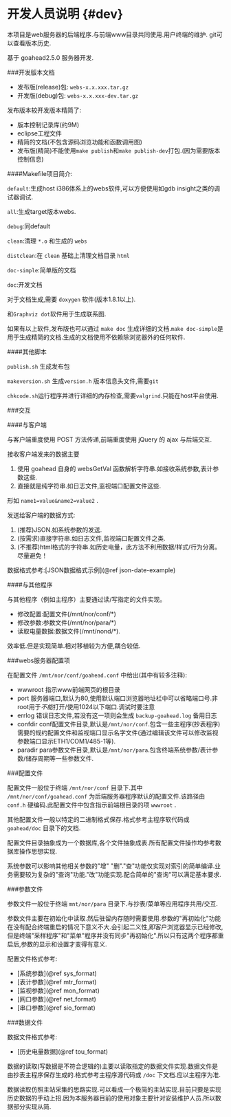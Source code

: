 开发人员说明 {#dev}
==========
本项目是web服务器的后端程序.与前端www目录共同使用.用户终端的维护.
git可以查看版本历史.

基于 goahead2.5.0 服务器开发.

###开发版本文档

* 发布版(release)包: `webs-x.x.xxx.tar.gz` 
* 开发版(debug)包: `webs-x.x.xxx-dev.tar.gz`

发布版本较开发版本精简了:
* 版本控制记录库(约9M)
* eclipse工程文件
* 精简的文档(不包含源码浏览功能和函数调用图)
* 发布版(精简)不能使用`make publish`和`make publish-dev`打包.(因为需要版本控制信息)

####Makefile项目简介:

`default`:生成host i386体系上的webs软件,可以方便使用如gdb insight之类的调试器调试.

`all`:生成target版本webs.

`debug`:同default

`clean`:清理 `*.o` 和生成的 `webs`

`distclean`:在 `clean` 基础上清理文档目录 `html`

`doc-simple`:简单版的文档

`doc`:开发文档

对于文档生成,需要 `doxygen` 软件(版本1.8.1以上).  

和`Graphviz dot`软件用于生成联系图. 

如果有以上软件,发布版也可以通过 `make doc` 生成详细的文档.`make doc-simple`是用于生成精简的文档.生成的文档使用不依赖除浏览器外的任何软件.

####其他脚本

`publish.sh` 生成发布包

`makeversion.sh` 生成`version.h` 版本信息头文件,需要`git`

`chkcode.sh`运行程序并进行详细的内存检查,需要`valgrind`.只能在host平台使用.


###交互

####与客户端

与客户端重度使用 POST 方法传递,前端重度使用 jQuery 的 ajax 与后端交互.

接收客户端发来的数据主要

1. 使用 goahead 自身的 websGetVal 函数解析字符串.如接收系统参数,表计参数这些.
2. 直接就是纯字符串.如日志文件,监视端口配置文件这些.

形如 `name1=value&name2=value2` .

发送给客户端的数据方式:

1. (推荐)JSON.如系统参数的发送.
2. (按需求)直接字符串.如日志文件,监视端口配置文件之类.
3. (不推荐)html格式的字符串.如历史电量，此方法不利用数据/样式/行为分离。尽量避免！

数据格式参考:[JSON数据格式示例](@ref json-date-example)

####与其他程序

与其他程序（例如主程序）主要通过读/写指定的文件实现。

* 修改配置:配置文件(/mnt/nor/conf/*)
* 修改参数:参数文件(/mnt/nor/para/*)
* 读取电量数据:数据文件(/mnt/nond/*).

效率低.但是实现简单.相对移植较为方便,耦合较低.

###webs服务器配置项

在配置文件 `/mnt/nor/conf/goahead.conf` 中给出(其中有较多注释):
* wwwroot 指示www前端网页的根目录
* port 服务器端口,默认为80,使用默认端口浏览器地址栏中可以省略端口号.非root用于*不能*打开/使用1024以下端口.调试时要注意
* errlog 错误日志文件,若没有这一项则会生成 `backup-goahead.log` 备用日志
* confdir conf配置文件目录,默认是`/mnt/nor/conf`.包含一些主程序(抄表程序)需要的规约配置文件和监视端口显示名字文件(通过编辑该文件可以修改监视参数端口显示ETH1/COM1/485-1等).
* paradir para参数文件目录,默认是`/mnt/nor/para`.包含终端系统参数/表计参数/储存周期等一些参数文件.

###配置文件

配置文件一般位于终端 `/mnt/nor/conf` 目录下.其中 `/mnt/nor/conf/goahead.conf` 为后端服务器程序默认的配置文件.该路径由 `conf.h` 硬编码.此配置文件中包含指示前端根目录的项 `wwwroot` .

其他配置文件一般以特定的二进制格式保存.格式参考主程序软代码或 `goahead/doc` 目录下的文档.

配置文件目录抽象成为一个数据库,各个文件抽象成表.所有配置文件操作均参考数据库操作思想实现.

系统参数可以影响其他相关参数的"增" "删"."查"功能仅实现对索引的简单编译.业务需要较为复杂的"查询"功能."改"功能实现.配合简单的"查询"可以满足基本要求.

###参数文件

参数文件一般位于终端 `mnt/nor/para` 目录下.与抄表/菜单等应用程序共用/交互.

参数文件主要在初始化中读取.然后驻留内存随时需要使用.参数的"再初始化"功能在没有配合终端重启的情况下意义不大.会引起二义性,即客户浏览器显示已经修改,但是终端"采样程序"和"菜单"程序并没有同步"再初始化".所以只有这两个程序都重启后,参数的显示和设置才变得有意义.

配置文件格式参考:

* [系统参数](@ref sys_format)
* [表计参数](@ref mtr_format)
* [监视参数](@ref mon_format)
* [网口参数](@ref net_format)
* [串口参数](@ref sio_format)

###数据文件

数据文件格式参考:

* [历史电量数据](@ref tou_format)

数据的读取(写数据是不符合逻辑的)主要以读取指定的数据文件实现.数据文件是由抄表主程序保存生成的.格式参考主程序源代码或 `/doc` 下文档.应以主程序为准.

数据读取仿照主站采集的思路实现.可以看成一个极简的主站实现.目前只要是实现历史数据的手动上招.因为本服务器目前的使用对象主要针对安装维护人员.所以数据部分实现从简.

